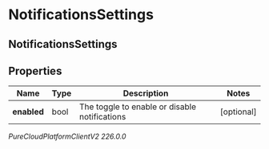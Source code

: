 # NotificationsSettings

## NotificationsSettings

## Properties

|Name | Type | Description | Notes|
|------------ | ------------- | ------------- | -------------|
| **enabled** | bool | The toggle to enable or disable notifications | [optional] |



_PureCloudPlatformClientV2 226.0.0_
